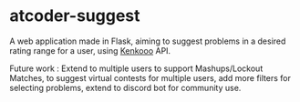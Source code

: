 # atcoder-suggest

A web application made in Flask, aiming to suggest problems in a desired rating range for a user, using [Kenkooo](https://github.com/kenkoooo/AtCoderProblems) API.

Future work : Extend to multiple users to support Mashups/Lockout Matches, to suggest virtual contests for multiple users, add more filters for selecting problems, extend to discord bot for community use.
